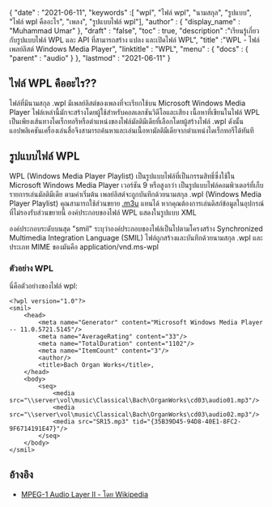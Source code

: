 {
  "date" : "2021-06-11",
  "keywords" :[ "wpl", "ไฟล์ wpl", "นามสกุล", "รูปแบบ", "ไฟล์ wpl คืออะไร", "เพลง", "รูปแบบไฟล์ wpl"],
  "author" : {
    "display_name" : "Muhammad Umar"
},
  "draft" : "false",
  "toc" : true,
  "description" :"เรียนรู้เกี่ยวกับรูปแบบไฟล์ WPL และ API ที่สามารถสร้าง แปลง และเปิดไฟล์ WPL",
  "title" :"WPL - ไฟล์เพลย์ลิสต์ Windows Media Player",
  "linktitle" : "WPL",
  "menu" : {
    "docs" : {
      "parent" : "audio"
}
},
  "lastmod" : "2021-06-11"
}

## ไฟล์ WPL คืออะไร??

ไฟล์ที่มีนามสกุล .wpl มีเพลย์ลิสต์ของเพลงที่จะเรียกใช้บน Microsoft Windows Media Player ไฟล์เหล่านี้มักจะสร้างโดยผู้ใช้สำหรับคอลเลกชันวิดีโอและเสียง เนื้อหาที่เขียนในไฟล์ WPL เป็นเพียงเส้นทางไดเร็กทอรีหรือตำแหน่งของไฟล์มัลติมีเดียที่เลือกโดยผู้สร้างไฟล์ .wpl ดังนั้นแอปพลิเคชันเครื่องเล่นสื่อจึงสามารถค้นหาและเล่นเนื้อหามัลติมีเดียจากตำแหน่งไดเร็กทอรีได้ทันที

## รูปแบบไฟล์ WPL

WPL (Windows Media Player Playlist) เป็นรูปแบบไฟล์ที่เป็นกรรมสิทธิ์ซึ่งใช้ใน Microsoft Windows Media Player เวอร์ชัน 9 หรือสูงกว่า เป็นรูปแบบไฟล์คอมพิวเตอร์ที่เก็บรายการเล่นมัลติมีเดีย ตามค่าเริ่มต้น เพลย์ลิสต์จะถูกบันทึกด้วยนามสกุล .wpl (Windows Media Player Playlist) คุณสามารถใช้ส่วนขยาย [.m3u](/th/audio/m3u/) แทนได้ หากคุณต้องการเล่นดิสก์ข้อมูลในอุปกรณ์ที่ไม่รองรับส่วนขยายนี้ องค์ประกอบของไฟล์ WPL แสดงในรูปแบบ XML

องค์ประกอบระดับบนสุด "smil" ระบุว่าองค์ประกอบของไฟล์เป็นไปตามโครงสร้าง Synchronized Multimedia Integration Language (SMIL) ไฟล์ถูกสร้างและบันทึกด้วยนามสกุล .wpl และประเภท MIME ของมันคือ application/vnd.ms-wpl

### ตัวอย่าง WPL

นี่คือตัวอย่างของไฟล์ wpl:
```
<?wpl version="1.0"?>
<smil>
    <head>
        <meta name="Generator" content="Microsoft Windows Media Player -- 11.0.5721.5145"/>
        <meta name="AverageRating" content="33"/>
        <meta name="TotalDuration" content="1102"/>
        <meta name="ItemCount" content="3"/>
        <author/>
        <title>Bach Organ Works</title>,
    </head>
    <body>
        <seq>
            <media src="\\server\vol\music\Classical\Bach\OrganWorks\cd03\audio01.mp3"/>
            <media src="\\server\vol\music\Classical\Bach\OrganWorks\cd03\audio02.mp3"/>
            <media src="SR15.mp3" tid="{35B39D45-94D8-40E1-8FC2-9F6714191E47}"/>
        </seq>
    </body>
</smil>
```




## อ้างอิง ##

* [MPEG-1 Audio Layer II - โดย Wikipedia](https://en.wikipedia.org/wiki/MPEG-1_Audio_Layer_II)

